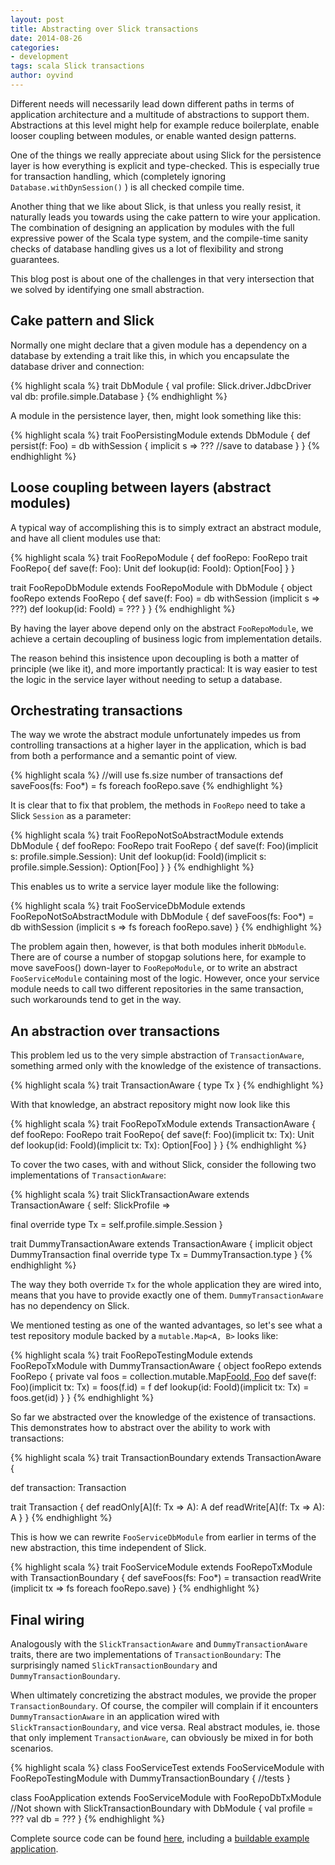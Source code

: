```yaml
---
layout: post
title: Abstracting over Slick transactions
date: 2014-08-26
categories: 
- development
tags: scala Slick transactions
author: oyvind
---
```



Different needs will necessarily lead down different paths in terms of
application architecture and a multitude of abstractions to support them.
Abstractions at this level might help for example reduce boilerplate,
enable looser coupling between modules, or enable wanted design patterns.

One of the things we really appreciate about using Slick for the
persistence layer is how everything is explicit and type-checked.
This is especially true for transaction handling, which (completely
ignoring `` Database.withDynSession()`` ) is all checked compile time.

Another thing that we like about Slick, is that unless you really resist,
it naturally leads you towards using the cake pattern to wire your
application. The combination of designing an application by modules
with the full expressive power of the Scala type system, and the
compile-time sanity checks of database handling gives us a lot
of flexibility and strong guarantees.

This blog post is about one of the challenges in that very intersection
that we solved by identifying one small abstraction.


Cake pattern and Slick
----------------------

Normally one might declare that a given module has a dependency on a
database by extending a trait like this, in which you encapsulate
the database driver and connection:

{% highlight scala %}
trait DbModule {
  val profile: Slick.driver.JdbcDriver
  val db:      profile.simple.Database
}
{% endhighlight %}

A module in the persistence layer, then, might look something like this:

{% highlight scala %}
trait FooPersistingModule extends DbModule {
  def persist(f: Foo) = db withSession { implicit s =>
    ??? //save to database
  }
}
{% endhighlight %}

Loose coupling between layers (abstract modules)
----------------------------------------------

A typical way of accomplishing this is to simply extract an
abstract module, and have all client modules use that:

{% highlight scala %}
trait FooRepoModule {
  def fooRepo: FooRepo
  trait FooRepo{
    def save(f: Foo): Unit
    def lookup(id: FooId): Option[Foo]
  }
}

trait FooRepoDbModule extends FooRepoModule with DbModule {
  object fooRepo extends FooRepo {
    def save(f: Foo) = db withSession (implicit s => ???)
    def lookup(id: FooId) = ???
  }
}
{% endhighlight %}

By having the layer above depend only on the
abstract ``FooRepoModule``, we achieve a certain decoupling
of business logic from implementation details.

The reason behind this insistence upon decoupling is both
a matter of principle (we like it), and more importantly
practical: It is way easier to test the logic in the
service layer without needing to setup a database.


Orchestrating transactions
--------------------------

The way we wrote the abstract module unfortunately impedes us
from controlling transactions at a higher layer in the application,
which is bad from both a performance and a semantic point of view.

{% highlight scala %}
//will use fs.size number of transactions
def saveFoos(fs: Foo*) = fs foreach fooRepo.save
{% endhighlight %}

It is clear that to fix that problem, the methods
in ``FooRepo`` need to take a Slick ``Session`` as a parameter:

{% highlight scala %}
trait FooRepoNotSoAbstractModule extends DbModule {
  def fooRepo: FooRepo
  trait FooRepo {
    def save(f: Foo)(implicit s: profile.simple.Session): Unit
    def lookup(id: FooId)(implicit s: profile.simple.Session): Option[Foo]
  }
}
{% endhighlight %}

This enables us to write a service layer module like the following:

{% highlight scala %}
trait FooServiceDbModule extends FooRepoNotSoAbstractModule with DbModule {
  def saveFoos(fs: Foo*) = db withSession (implicit s => fs foreach fooRepo.save)
}
{% endhighlight %}

The problem again then, however, is that both modules inherit ``DbModule``.
There are of course a number of stopgap solutions here, for example
to move saveFoos() down-layer to ``FooRepoModule``, or to write an abstract
``FooServiceModule`` containing most of the logic.
However, once your service module needs to call two different repositories
in the same transaction, such workarounds tend to get in the way.


An abstraction over transactions
--------------------------------

This problem led us to the very simple abstraction of ``TransactionAware``,
something armed only with the knowledge of the existence of transactions.

{% highlight scala %}
trait TransactionAware {
  type Tx
}
{% endhighlight %}

With that knowledge, an abstract repository might now look like this

{% highlight scala %}
trait FooRepoTxModule extends TransactionAware {
  def fooRepo: FooRepo
  trait FooRepo{
    def save(f: Foo)(implicit tx: Tx): Unit
    def lookup(id: FooId)(implicit tx: Tx): Option[Foo]
  }
}
{% endhighlight %}

To cover the two cases, with and without Slick, consider
the following two implementations of ``TransactionAware``:

{% highlight scala %}
trait SlickTransactionAware
  extends TransactionAware {
  self: SlickProfile =>

  final override type Tx = self.profile.simple.Session
}


trait DummyTransactionAware extends TransactionAware {
  implicit object DummyTransaction
  final override type Tx = DummyTransaction.type
}
{% endhighlight %}

The way they both override ``Tx`` for the whole application
they are wired into, means that you have to provide
exactly one of them. ``DummyTransactionAware`` has
no dependency on Slick.

We mentioned testing as one of the wanted advantages,
so let's see what a test repository module backed by
a ``mutable.Map<A, B>`` looks like:

{% highlight scala %}
trait FooRepoTestingModule extends FooRepoTxModule with DummyTransactionAware {
  object fooRepo extends FooRepo {
    private val foos = collection.mutable.Map[FooId, Foo]()
    def save(f: Foo)(implicit tx: Tx) = foos(f.id) = f
    def lookup(id: FooId)(implicit tx: Tx) = foos.get(id)
  }
}
{% endhighlight %}

So far we abstracted over the knowledge of the existence of transactions.
This demonstrates how to abstract over the ability to work with transactions:

{% highlight scala %}
trait TransactionBoundary
  extends TransactionAware {

  def transaction: Transaction

  trait Transaction {
    def readOnly[A](f: Tx => A): A
    def readWrite[A](f: Tx => A): A
  }
}
{% endhighlight %}

This is how we can rewrite ``FooServiceDbModule`` from earlier in terms of the
new abstraction, this time independent of Slick.

{% highlight scala %}
trait FooServiceModule extends FooRepoTxModule with TransactionBoundary {
  def saveFoos(fs: Foo*) = transaction readWrite (implicit tx => fs foreach fooRepo.save)
}
{% endhighlight %}


Final wiring
------------

Analogously with the ``SlickTransactionAware`` and ``DummyTransactionAware`` traits,
there are two implementations of ``TransactionBoundary``:
The surprisingly named ``SlickTransactionBoundary`` and ``DummyTransactionBoundary``.

When ultimately concretizing the abstract modules, we provide the proper
``TransactionBoundary``. Of course, the compiler will complain if it encounters
``DummyTransactionAware`` in an application wired with ``SlickTransactionBoundary``,
and vice versa. Real abstract modules, ie. those that only implement
``TransactionAware``, can obviously be mixed in for both scenarios.

{% highlight scala %}
class FooServiceTest
  extends FooServiceModule
  with FooRepoTestingModule
  with DummyTransactionBoundary {
    //tests
  }

class FooApplication
  extends FooServiceModule
  with FooRepoDbTxModule //Not shown
  with SlickTransactionBoundary
  with DbModule {
    val profile = ???
    val db      = ???
  }
{% endhighlight %}



Complete source code can be found [here](https://github.com/pengerno/slick-transactions/), including a [buildable example application](https://github.com/pengerno/slick-transactions/blob/master/testing-liquibase/src/test/scala/no/penger/db/TransactionsTest.scala ).

